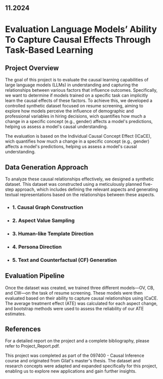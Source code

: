## 11.2024 

# Evaluation Language Models’ Ability To Capture Causal Effects Through Task-Based Learning

## Project Overview

The goal of this project is to evaluate the causal learning capabilities of large language models (LLMs) in understanding and capturing the relationships between various factors that influence outcomes. Specifically, we want to determine if models trained on a specific task can implicitly learn the causal effects of these factors. To achieve this, we developed a controlled synthetic dataset focused on resume screening, aiming to explore how models perceive the influence of demographic and professional variables in hiring decisions, wich quantifies how much a change in a specific concept (e.g., gender) affects a model's predictions, helping us assess a model's causal understanding.

The evaluation is based on the Individual Causal Concept Effect (ICaCE), wich quantifies how much a change in a specific concept (e.g., gender) affects a model's predictions, helping us assess a model's causal understanding.

## Data Generation Approach
To analyze these causal relationships effectively, we designed a synthetic dataset. This dataset was constructed using a meticulously planned five-step approach, which includes defining the relevant aspects and generating textual representations based on the relationships between these aspects.

- ### 1. Causal Graph Construction
- ### 2. Aspect Value Sampling
- ### 3. Human-like Template Direction
- ### 4. Persona Direction
- ### 5. Text and Counterfactual (CF) Generation

## Evaluation Pipeline
Once the dataset was created, we trained three different models—OV, CB, and CW—on the task of resume screening. These models were then evaluated based on their ability to capture causal relationships using ICaCE. The average treatment effect (ATE) was calculated for each aspect change, and bootstrap methods were used to assess the reliability of our ATE estimates.

## References
For a detailed report on the project and a complete bibliography, please refer to Project_Report.pdf.

This project was completed as part of the 097400 - Causal Inference course and originated from Gilat's master's thesis. The dataset and research concepts were adapted and expanded specifically for this project, enabling us to explore new applications and gain further insights.
